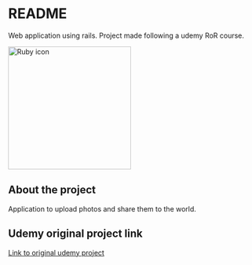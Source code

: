 # README
Web application using rails. 
Project made following a udemy RoR course. 

<img src="https://upload.wikimedia.org/wikipedia/commons/thumb/7/73/Ruby_logo.svg/400px-Ruby_logo.svg.png" width="250px" alt="Ruby icon">

## About the project
Application to upload photos and share them to the world. 

## Udemy original project link
[Link to original udemy project](https://github.com/udemyrailscourse/photo-app)
